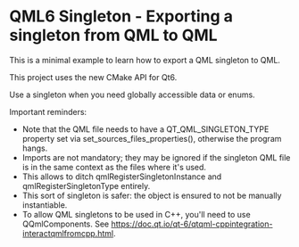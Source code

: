  # QML6 Singleton - Exporting a singleton from QML to QML

This is a minimal example to learn how to export a QML singleton to QML.

This project uses the new CMake API for Qt6.

Use a singleton when you need globally accessible data or enums.

Important reminders:

* Note that the QML file needs to have a QT_QML_SINGLETON_TYPE property set via set_sources_files_properties(), otherwise the program hangs.
* Imports are not mandatory; they may be ignored if the singleton QML file is in the same context as the files where it's used.
* This allows to ditch qmlRegisterSingletonInstance and qmlRegisterSingletonType entirely.
* This sort of singleton is safer: the object is ensured to not be manually instantiable.
* To allow QML singletons to be used in C++, you'll need to use QQmlComponents. See https://doc.qt.io/qt-6/qtqml-cppintegration-interactqmlfromcpp.html.
